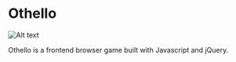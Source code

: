 # Othello

![Alt text]("/assets/images/othello.png?raw=true")

<!-- [Space Invaders][link]
[link]: http://byron-mo.github.io/Space-Invaders/ -->

Othello is a frontend browser game built with Javascript and jQuery.
